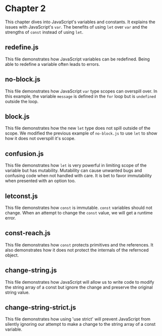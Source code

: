 # Chapter 2
This chapter dives into JavaScript's variables and constants. It explains the issues with JavaScript's `var`. The benefits of using `let` over `var` and the strengths of `const` instead of using `let`.

## redefine.js
This file demonstrates how JavaScript variables can be redefined. Being able to redefine a variable often leads to errors.

## no-block.js
This file demonstrates how JavaScript `var` type scopes can overspill over. In this example, the variable `message` is defined in the `for` loop but is `undefined` outside the loop.

## block.js
This file demonstrates how the new `let` type does not spill outside of the scope. We modified the previous example of `no-block.js` to use `let` to show how it does not overspill it's scope.

## confusion.js
This file demonstrates how `let` is very powerful in limiting scope of the variable but has mutability. Mutability can cause unwanted bugs and confusing code when not handled with care. It is bet to favor immutability when presented with an option too.

## letconst.js
This file demonstrates how `const` is immutable. `const` variables should not change. When an attempt to change the `const` value, we will get a runtime error.

## const-reach.js
This file demonstrates how `const` protects primitives and the references. It also demonstrates how it does not protect the internals of the refernced object.

## change-string.js
This file demonstrates how JavaScript will allow us to write code to modify the string array of a const but ignore the change and preserve the original string value.

## change-string-strict.js
This file demonstrates how using 'use strict' will prevent JavaScript from silently ignoring our attempt to make a change to the string array of a const variable.